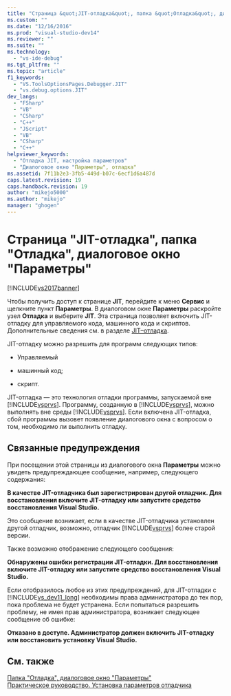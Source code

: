 ```yaml
---
title: "Страница &quot;JIT-отладка&quot;, папка &quot;Отладка&quot;, диалоговое окно &quot;Параметры&quot; | Microsoft Docs"
ms.custom: ""
ms.date: "12/16/2016"
ms.prod: "visual-studio-dev14"
ms.reviewer: ""
ms.suite: ""
ms.technology: 
  - "vs-ide-debug"
ms.tgt_pltfrm: ""
ms.topic: "article"
f1_keywords: 
  - "VS.ToolsOptionsPages.Debugger.JIT"
  - "vs.debug.options.JIT"
dev_langs: 
  - "FSharp"
  - "VB"
  - "CSharp"
  - "C++"
  - "JScript"
  - "VB"
  - "CSharp"
  - "C++"
helpviewer_keywords: 
  - "Отладка JIT, настройка параметров"
  - "Диалоговое окно "Параметры", отладка"
ms.assetid: 7f11b2e3-3fb5-449d-b07c-6ecf1d6a487d
caps.latest.revision: 19
caps.handback.revision: 19
author: "mikejo5000"
ms.author: "mikejo"
manager: "ghogen"
---
```

# Страница &quot;JIT-отладка&quot;, папка &quot;Отладка&quot;, диалоговое окно &quot;Параметры&quot;
[!INCLUDE[vs2017banner](../code-quality/includes/vs2017banner.md)]

Чтобы получить доступ к странице **JIT**, перейдите к меню **Сервис** и щелкните пункт **Параметры**.  В диалоговом окне **Параметры** раскройте узел **Отладка** и выберите **JIT**.  Эта страница позволяет включить JIT\-отладку для управляемого кода, машинного кода и скриптов.  Дополнительные сведения см. в разделе [JIT–отладка](../debugger/just-in-time-debugging-in-visual-studio.md).  
  
 JIT\-отладку можно разрешить для программ следующих типов:  
  
-   Управляемый  
  
-   машинный код;  
  
-   скрипт.  
  
 JIT\-отладка — это технология отладки программы, запускаемой вне [!INCLUDE[vsprvs](../code-quality/includes/vsprvs_md.md)].  Программу, созданную в [!INCLUDE[vsprvs](../code-quality/includes/vsprvs_md.md)], можно выполнять вне среды [!INCLUDE[vsprvs](../code-quality/includes/vsprvs_md.md)].  Если включена JIT\-отладка, сбой программы вызовет появление диалогового окна с вопросом о том, необходимо ли выполнить отладку.  
  
## Связанные предупреждения  
 При посещении этой страницы из диалогового окна **Параметры** можно увидеть предупреждающее сообщение, например, следующего содержания:  
  
 **В качестве JIT\-отладчика был зарегистрирован другой отладчик.  Для восстановления включите JIT\-отладку или запустите средство восстановления Visual Studio.**  
  
 Это сообщение возникает, если в качестве JIT\-отладчика установлен другой отладчик, возможно, отладчик [!INCLUDE[vsprvs](../code-quality/includes/vsprvs_md.md)] более старой версии.  
  
 Также возможно отображение следующего сообщения:  
  
 **Обнаружены ошибки регистрации JIT\-отладки.  Для восстановления включите JIT\-отладку или запустите средство восстановления Visual Studio.**  
  
 Если отобразилось любое из этих предупреждений, для JIT\-отладки с [!INCLUDE[vs_dev11_long](../data-tools/includes/vs_dev11_long_md.md)] необходимы права администратора до тех пор, пока проблема не будет устранена.  Если попытаться разрешить проблему, не имея прав администратора, возникает следующее сообщение об ошибке:  
  
 **Отказано в доступе.  Администратор должен включить JIT\-отладку или восстановить установку Visual Studio.**  
  
## См. также  
 [Папка "Отладка", диалоговое окно "Параметры"](../debugger/debugging-options-dialog-box.md)   
 [Практическое руководство. Установка параметров отладчика](../debugger/how-to-specify-debugger-settings.md)